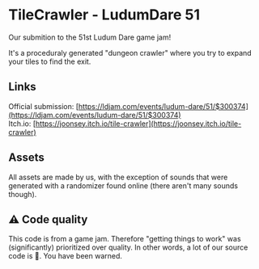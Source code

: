 # TileCrawler - LudumDare 51
Our submition to the 51st Ludum Dare game jam!

It's a proceduraly generated "dungeon crawler" where you try to expand your tiles to find the exit. 

## Links
Official submission: [https://ldjam.com/events/ludum-dare/51/$300374](https://ldjam.com/events/ludum-dare/51/$300374)  
Itch.io: [https://joonsey.itch.io/tile-crawler](https://joonsey.itch.io/tile-crawler)  

## Assets
All assets are made by us, with the exception of sounds that were generated with a randomizer found online (there aren't many sounds though).

## ⚠️ Code quality
This code is from a game jam. Therefore "getting things to work" was (significantly) prioritized over quality. In other words, a lot of our source code is 🍝. You have been warned. 

